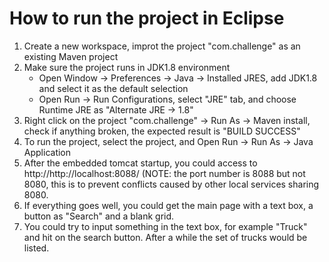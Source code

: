 # How to run the project in Eclipse
1. Create a new workspace, improt the project "com.challenge" as an existing Maven project
2. Make sure the project runs in JDK1.8 environment
   - Open Window -> Preferences -> Java -> Installed JRES, add JDK1.8 and select it as the default selection
   - Open Run -> Run Configurations, select "JRE" tab, and choose Runtime JRE as "Alternate JRE -> 1.8"
3. Right click on the project "com.challenge" -> Run As -> Maven install, check if anything broken, the expected result is "BUILD SUCCESS"
4. To run the project, select the project, and Open Run -> Run As -> Java Application
5. After the embedded tomcat startup, you could access to http://http://localhost:8088/
   (NOTE: the port number is 8088 but not 8080, this is to prevent conflicts caused by other local services sharing 8080.
6. If everything goes well, you could get the main page with a text box, a button as "Search" and a blank grid.
7. You could try to input something in the text box, for example "Truck" and hit on the search button. After a while the set of trucks would be listed.